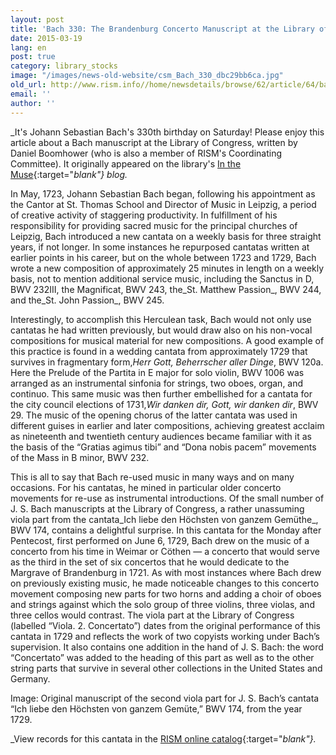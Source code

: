 ```yaml
---
layout: post
title: 'Bach 330: The Brandenburg Concerto Manuscript at the Library of Congress'
date: 2015-03-19
lang: en
post: true
category: library_stocks
image: "/images/news-old-website/csm_Bach_330_dbc29bb6ca.jpg"
old_url: http://www.rism.info//home/newsdetails/browse/62/article/64/bach-330-the-brandenburg-concerto-manuscript-at-the-library-of-congress.html
email: ''
author: ''
---
```



_It's Johann Sebastian Bach's 330th birthday on Saturday! Please enjoy this article about a Bach manuscript at the Library of Congress, written by Daniel Boomhower (who is also a member of RISM's Coordinating Committee). It originally appeared on the library's [In the Muse](http://blogs.loc.gov/music/2014/02/the-brandenburg-concerto-manuscript-at-the-library-of-congress/){:target="_blank"} blog._

In May, 1723, Johann Sebastian Bach began, following his appointment as the Cantor at St. Thomas School and Director of Music in Leipzig, a period of creative activity of staggering productivity. In fulfillment of his responsibility for providing sacred music for the principal churches of Leipzig, Bach introduced a new cantata on a weekly basis for three straight years, if not longer. In some instances he repurposed cantatas written at earlier points in his career, but on the whole between 1723 and 1729, Bach wrote a new composition of approximately 25 minutes in length on a weekly basis, not to mention additional service music, including the Sanctus in D, BWV 232III, the Magnificat, BWV 243, the_St. Matthew Passion_, BWV 244, and the_St. John Passion_, BWV 245.

Interestingly, to accomplish this Herculean task, Bach would not only use cantatas he had written previously, but would draw also on his non-vocal compositions for musical material for new compositions. A good example of this practice is found in a wedding cantata from approximately 1729 that survives in fragmentary form,_Herr Gott, Beherrscher aller Dinge_, BWV 120a. Here the Prelude of the Partita in E major for solo violin, BWV 1006 was arranged as an instrumental sinfonia for strings, two oboes, organ, and continuo. This same music was then further embellished for a cantata for the city council elections of 1731,_Wir danken dir, Gott, wir danken dir_, BWV 29. The music of the opening chorus of the latter cantata was used in different guises in earlier and later compositions, achieving greatest acclaim as nineteenth and twentieth century audiences became familiar with it as the basis of the “Gratias agimus tibi” and “Dona nobis pacem” movements of the Mass in B minor, BWV 232.

This is all to say that Bach re-used music in many ways and on many occasions. For his cantatas, he mined in particular older concerto movements for re-use as instrumental introductions. Of the small number of J. S. Bach manuscripts at the Library of Congress, a rather unassuming viola part from the cantata_Ich liebe den Höchsten von ganzem Gemüthe_, BWV 174, contains a delightful surprise. In this cantata for the Monday after Pentecost, first performed on June 6, 1729, Bach drew on the music of a concerto from his time in Weimar or Cöthen — a concerto that would serve as the third in the set of six concertos that he would dedicate to the Margrave of Brandenburg in 1721. As with most instances where Bach drew on previously existing music, he made noticeable changes to this concerto movement composing new parts for two horns and adding a choir of oboes and strings against which the solo group of three violins, three violas, and three cellos would contrast. The viola part at the Library of Congress (labelled “Viola. 2. Concertato”) dates from the original performance of this cantata in 1729 and reflects the work of two copyists working under Bach’s supervision. It also contains one addition in the hand of J. S. Bach: the word “Concertato” was added to the heading of this part as well as to the other string parts that survive in several other collections in the United States and Germany.



Image: Original manuscript of the second viola part for J. S. Bach’s cantata “Ich liebe den Höchsten von ganzem Gemüte,” BWV 174, from the year 1729.



_View records for this cantata in the [RISM online catalog](https://opac.rism.info/search?View=rism&title=Ich+liebe+den+H%C3%B6chsten+von+ganzem+Gem%C3%BCte){:target="_blank"}._

<script type="text/javascript">var switchTo5x=true;</script><script type="text/javascript" src="http://w.sharethis.com/button/buttons.js"></script><script type="text/javascript">stLight.options({publisher: "9b601438-1ce1-49d8-bfd7-9cff5df54c17", doNotHash: false, doNotCopy: false, hashAddressBar: false});</script>